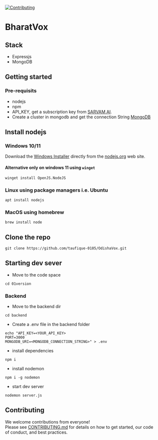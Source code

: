 [![Contributing](https://img.shields.io/badge/Contributions-welcome-brightgreen.svg)][contrib]

# BharatVox
## Stack
- Expressjs
- MongoDB

## Getting started
### Pre-requisits
- nodejs
- npm
- API_KEY, get a subscription key from [SARVAM AI](https://dashbord.sarvam.ai).
- Create a cluster in mongodb and get the connection String [MongoDB](https://www.mongodb.com/)

## Install nodejs

### Windows 10/11 

Download the [Windows Installer](https://nodejs.org/en/download) directly from the [nodejs.org](https://nodejs.org/en/#home-downloadhead) web site.

#### Alternative only on windows 11 using `winget`

```
winget install OpenJS.NodeJS
```

### Linux using package managers i.e. Ubuntu

```
apt install nodejs
```

### MacOS using homebrew

```
brew install node
```

## Clone the repo

```
git clone https://github.com/taufique-0105/OdishaVox.git
```
### 
## Starting dev sever
- Move to the code space
```
cd 01version
```
### Backend
- Move to the backend dir

```
cd backend
```

- Create a .env file in the backend folder
```
echo "API_KEY=<YOUR_API_KEY>
PORT=3000
MONGODB_URI=<MONGODB_CONNECTION_STRING>" > .env
```

- install dependencies

```
npm i
```

- install nodemon
```
npm i -g nodemon
```

- start dev server
```
nodemon server.js
```


## Contributing

We welcome contributions from everyone!  
Please see [CONTRIBUTING.md][contrib] for details on how to get started, our code of conduct, and best practices.

[contrib]: /docs/CONTRIBUTING.md

